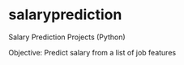 # salaryprediction
Salary Prediction Projects (Python)

Objective: Predict salary from a list of job features


